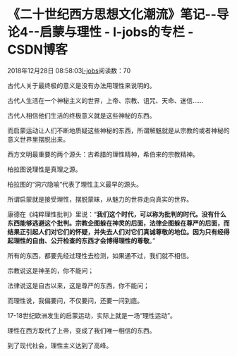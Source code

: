 # 《二十世纪西方思想文化潮流》笔记--导论4--启蒙与理性 - l-jobs的专栏 - CSDN博客





2018年12月28日 08:58:03[l-jobs](https://me.csdn.net/qq_26010491)阅读数：70








古代人关于最终极的意义是没有办法用理性来说明的。

古代人生活在一个神秘主义的世界，上帝、宗教、诅咒、天命、迷信……

古代人相信他们生活的终极意义就是这些神秘的东西。

而启蒙运动让人们不断地质疑这些神秘的东西，所谓解魅就是从宗教的或者神秘的意义世界里摆脱出来。

西方文明最重要的两个源头：古希腊的理性精神，希伯来的宗教精神。

柏拉图说理性是真理之源。

柏拉图的“洞穴隐喻”代表了理性主义最早的源头。

所谓启蒙就是接受理性，摆脱蒙昧，从魅力的世界走向真实的世界。

康德在《纯粹理性批判》里说：“**我们这个时代，可以称为批判的时代。没有什么东西能够逃避这个批判。宗教企图躲在神灵的后面，法律企图躲在尊严的后面，而结果正引起人们对它们的怀疑，并失去人们对它们真诚尊敬的地位。因为只有经得起理性的自由、公开检查的东西才会博得理性的尊敬**。”

所有的东西，都要先经过理性去检测，如果通不过，我们就不相信。

宗教说这是神圣的，你不能问；

法律说这是自古以来，这是尊严的东西，你不能问；

而理性说，我偏要问，不仅要问，还要一问到底。

17-18世纪欧洲发生的启蒙运动，实际上就是一场“理性运动”。

理性在西方取代了上帝，变成了我们唯一相信的东西。

到了现代社会，理性主义达到了高峰。



